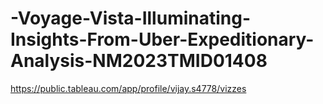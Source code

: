 # -Voyage-Vista-Illuminating-Insights-From-Uber-Expeditionary-Analysis-NM2023TMID01408
https://public.tableau.com/app/profile/vijay.s4778/vizzes

